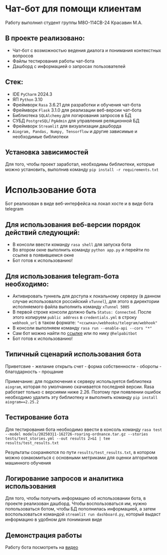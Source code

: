 # Чат-бот для помощи клиентам
Работу выполнил студент группы М8О-114СВ-24 Красавин М.А.

## В проекте реализовано:
* Чат-бот с возможностью ведения диалога и понимания контекстных вопросов
* Файлы тестирования работы чат-бота
* Дашборд с информацией о запросах пользователей
## Стек:
* IDE `PyCharm` 2024.3
* ЯП `Python` 3.10
* Фреймворк `Rasa` 3.6.21 для разработки и обучения чат-бота
* Фреймворк `Flask` 3.1.0 для реализации веб-версии чат-бота
* Библиотека `SQLAlchemy` для логирования запросов в БД
* СУБД `PostgreSQL`/ `PgAdmin` для управления реляционной БД
* Фреймворк `Streamlit` для визуализации дашборда
* `Aiogram, Pandas, Numpy, Tensorflow` и другие зависимые и необходимые библиотеки
## Установка зависимостей
Для того, чтобы проект заработал, необходимы библиотеки, которые можно установить, выполнив команду `pip install -r requirements.txt`

# Использование бота
Бот реализован в виде веб-интерфейса на локал хосте и в виде бота telegram
## Для использования веб-версии порядок действий следующий:
* В консоли ввести команду `rasa shell` для запуска бота
* Во втором окне выполнить команду `python app.py` и перейти по ссылке в появившемся окне
* Бот готов к использованию!
## Для использования telegram-бота необходимо:
* Активировать туннель для доступа к локальному серверу (в данном случае использовался российский `xTunnel`), для этого в директории исполняемого файла выполнить команду `xTunnel 5005`
* В первой строке консоли должно быть `Status: Connected`. После этого копируем `public address` в `credentials.yml` в строку `webhook_url` в таком формате: `"<ссылка>/webhooks/telegram/webhook"`
* В консоли выполняем команду `rasa run --enable-api --cors "*"`
* Сам бот можно найти по [ссылке](https://t.me/helpabitbot) или по нику `@helpabitbot`
* Бот готов к использованию!
## Типичный сценарий использования бота
Приветсвие - желание открыть счет - форма собственности - обороты - благодарность - прощание

Примечание: для подключения к серверу используется библиотека `aiogram`, которая по умолчанию скачивается последней версии. Rasa работает только с версиями ниже 2.26. Поэтому при появлении ошибок необходимо удалить эту библиотеку и выполнить команду `pip install aiogram==2.25.2`

## Тестирование бота
Для тестирования бота необходимо ввести в консоль команду `rasa test --model models/20250311-162726-roaring-ordnance.tar.gz --stories tests/test_stories.yml --out results 2>&1 | tee results/test_results.txt`

Результаты сохраняются по пути `results/test_results.txt`, в котором можно ознакомиться с основными метриками для оценки алгоритмов машинного обучения

## Логирование запросов и аналитика использования
Для того, чтобы получить информацию об использовании бота, в проекте реализован дашборд. Чтобы воспользоваться им, нужно попользоваться ботом, чтобы БД пополнилась информацией, а затем воспользоваться командой `streamlit run dashboard.py`, который выдаст информацию в удобном для понимания виде

## Демонстрация работы
Работу бота посмотреть на [видео](https://disk.yandex.ru/d/qTC6pMnMnrru6g)
 
